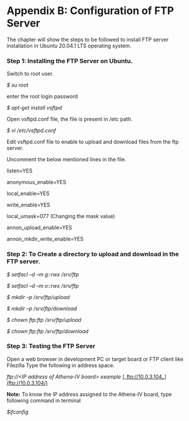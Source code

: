 # Appendix B: Configuration of FTP Server

The chapter will show the steps to be followed to install FTP server installation in Ubuntu 20.04.1 LTS operating system.

### **Step 1: Installing the FTP Server on Ubuntu.**

Switch to root user.

_$ su root_

enter the root login password

_$ apt-get install vsftpd_

Open vsftpd.conf file, the file is present in /etc path.

_$ vi /etc/vsftpd.conf_

&#x20;Edit vsftpd.conf file to enable to upload and download files from the ftp server.

Uncomment the below mentioned lines in the file.

listen=YES

&#x20;anonymous\_enable=YES

&#x20;local\_enable=YES

&#x20;write\_enable=YES

&#x20;local\_umask=077 (Changing the mask value)

&#x20;annon\_upload\_enable=YES

&#x20;annon\_mkdir\_write\_enable=YES

### **Step 2: To Create a directory to upload and download in the FTP server.**

_$ setfacl –d –m g::rwx /srv/ftp_

_$ setfacl –d –m o::rwx /srv/ftp_

_$ mkdir –p /srv/ftp/upload_

_$ mkdir –p /srv/ftp/download_

_$ chown ftp:ftp /srv/ftp/upload_

&#x20;_$ chown ftp:ftp /srv/ftp/download_

### **Step 3: Testing the FTP Server**

Open a web browser in development PC or target board or FTP client like Filezilla Type the following in address space.

_ftp://\<IP address of Athena-IV board> example_ [_ftp://10.0.3.104_](ftp://10.0.3.104/)

**Note:** To know the IP address assigned to the Athena-IV board, type following command in terminal

_$ifconfig_

